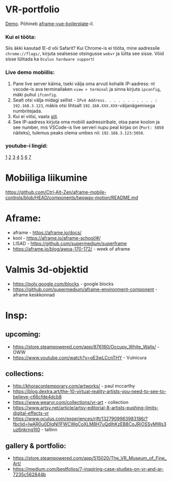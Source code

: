 # VR-portfolio
[Demo](https://matveimug.github.io/tuba-uus/). Põhineb [aframe-vue-boilerplate](https://github.com/matveimug/aframe-vue-boilerplate)-il.

### Kui ei tööta:
Siis äkki kasutad IE-d või Safarit?
Kui Chrome-is ei tööta, mine aadressile `chrome://flags/`, kirjuta sealsesse otsingusse `webvr` ja lülita see sisse. Võid sisse lülitada ka `Oculus hardware support`i

### Live demo mobiilis:
1. Pane live server käima, tseki välja oma arvuti kohalik IP-aadress: nt vscode-is ava terminaliaken `view > terminal` ja sinna kirjuta `ipconfig`, mäki puhul `ifconfig`.
1. Sealt otsi välja midagi sellist - `IPv4 Address. . . . . . . . . . . : 192.168.3.123`, mäkis otsi lihtsalt `192.168.XXX.XXX`-väljanägemisega numbritejada.
1. Kui ei viitsi, vaata [siit](https://www.whatismybrowser.com/detect/what-is-my-local-ip-address). 
1. See IP-aadress kirjuta oma mobiili aadressiribale, otsa pane koolon ja see number, mis VSCode-is live serveri nupu peal kirjas on (`Port: 5050` näiteks), tulemus peaks olema umbes nii: `192.168.3.123:5050`.

### youtube-i lingid:

[1](https://youtu.be/Jgw2lmDDKms) 
[2](https://youtu.be/M6AVC-I3n1Y) 
[3](https://youtu.be/cCuSpDbom3E) 
[4](https://youtu.be/aTdLMDUZxkI) 
[5](https://youtu.be/2mUkn9WXBBM) 
[6](https://youtu.be/V1PX2CaU-Bk) 
[7](https://youtu.be/89bUgv2rQfU) 

# Mobiiliga liikumine

https://github.com/Ctrl-Alt-Zen/aframe-mobile-controls/blob/HEAD/components/twoway-motion/README.md

# Aframe:

- aframe - https://aframe.io/docs/  
- kool - https://aframe.io/aframe-school/#/  
- LISAD - https://github.com/supermedium/superframe  
- https://aframe.io/blog/awoa-170-172/ - week of aframe  

# Valmis 3d-objektid

- https://poly.google.com/blocks - google blocks
- https://github.com/supermedium/aframe-environment-component - aframe keskkonnad

# Insp:

## upcoming:
- https://store.steampowered.com/app/876160/Occupy_White_Walls/ - OWW  
- https://www.youtube.com/watch?v=gE3wLCcnTHY - Vulnicura  

## collections:
- http://khoracontemporary.com/artworks/ - paul mccarthy  
- https://blog.dextra.art/the-10-virtual-reality-artists-you-need-to-see-to-believe-c66cfde4dcb8  
- https://www.wearvr.com/collections/vr-art - collection  
- https://www.artsy.net/article/artsy-editorial-8-artists-pushing-limits-digital-effects-vr  
- https://www.oculus.com/experiences/rift/1327909963983186/?fbclid=IwAR0u0DIqNI1FWCWgCoXLM8H7uQdIhKzEB8CoJRiOSSyMWs3uz6nkrng1ll0 - tallinn  

## gallery & portfolio: 
- https://store.steampowered.com/app/515020/The_VR_Museum_of_Fine_Art/  
- https://medium.com/bestfolios/7-inspiring-case-studies-on-vr-and-ar-7235c562844b  
